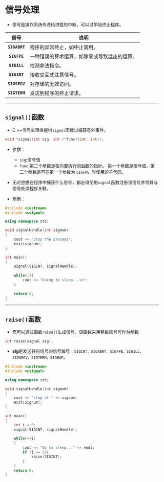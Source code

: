 # 信号处理

- 信号是操作系统传递给进程的中断，可以过早地终止程序。

|     信号      | 说明                                         |
| :-----------: | -------------------------------------------- |
| **`SIGABRT`** | 程序的异常终止，如中止调用。                 |
| **`SIGFPE`**  | 一种错误的算术运算，如除零或导致溢出的运算。 |
| **`SIGILL`**  | 检测非法指令。                               |
| **`SIGINT`**  | 接收交互式注意信号。                         |
| **`SIGSEGV`** | 对存储的无效访问。                           |
| **`SIGTERM`** | 发送到程序的终止请求。                       |



****

## `signal()`函数

- C ++信号处理库提供`signal`函数以捕获意外事件。

```c++
void *signal(int sig, int (*func)(int, int));
```

- 参数：
  - `sig`:信号值
  - `func`:第二个参数是指向要执行的函数的指针。 第一个参数是信号值，第二个参数是可在第一个参数为 `SIGFPE `时使用的子代码。

- 无论您想在程序中捕获什么信号，都必须使用`signal`函数注册该信号并将其与信号处理程序关联。

- 示例：

```c++
#include <iostream>
#include <csignal>

using namespace std;

void signalHandle(int signum)
{
    cout << "Stop the process";
    exit(signum);
}

int main()
{
    signal(SIGINT, signalHandle);
    
    while(1){
        cout << "Going to sleep...\n";
    }
    
    return 0;
}
```



****

## `raise()`函数

- 您可以通过函数`raise()`生成信号，该函数采用整数信号号作为参数

```c++
int raise(signal sig);
```

- **sig**是发送任何信号的信号编号：`SIGINT，SIGABRT，SIGFPE，SIGILL，SIGSEGV，SIGTERM，SIGHUP`。

```c++
#include <iostream>
#include <csignal>

using namespace std;

void signalHandle(int signum)
{
    cout << "stop at " << signum;
    exit(signum);
}

int main()
{
    int i = 0;
    signal(SIGINT, signalHandle);
    
    while(++i)
    {
        cout << "Go to sleep..." << endl;
        if (i == 3){
            raise(SIGINT);
        }
    }
    return 0;
}
```

